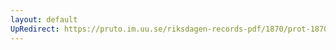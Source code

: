 ```yaml
---
layout: default
UpRedirect: https://pruto.im.uu.se/riksdagen-records-pdf/1870/prot-1870--fk--219/prot-1870--fk--219_006.pdf
---
```

